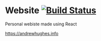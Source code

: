 # Website [![Build Status](https://travis-ci.org/andrewhughes101/my-website.svg?branch=master)](https://travis-ci.org/andrewhughes101/my-website)

Personal webiste made using React

https://andrewhughes.info


